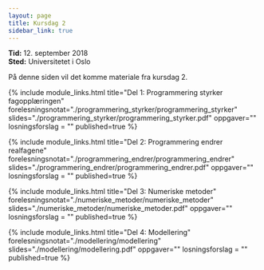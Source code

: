 ```yaml
---
layout: page
title: Kursdag 2
sidebar_link: true
---
```

**Tid:** 12. september 2018  
**Sted:** Universitetet i Oslo

På denne siden vil det komme materiale fra kursdag 2. 

{% include module_links.html 
title="Del 1: Programmering styrker fagopplæringen" 
forelesningsnotat="./programmering_styrker/programmering_styrker" 
slides="./programmering_styrker/programmering_styrker.pdf" 
oppgaver=""
losningsforslag = ""
published=true
%}


{% include module_links.html 
title="Del 2: Programmering endrer realfagene" 
forelesningsnotat="./programmering_endrer/programmering_endrer" 
slides="./programmering_endrer/programmering_endrer.pdf" 
oppgaver=""
losningsforslag = ""
published=true
%}


{% include module_links.html 
title="Del 3: Numeriske metoder" 
forelesningsnotat="./numeriske_metoder/numeriske_metoder" 
slides="./numeriske_metoder/numeriske_metoder.pdf" 
oppgaver=""
losningsforslag = ""
published=true
%}


{% include module_links.html 
title="Del 4: Modellering" 
forelesningsnotat="./modellering/modellering" 
slides="./modellering/modellering.pdf" 
oppgaver=""
losningsforslag = ""
published=true
%}
